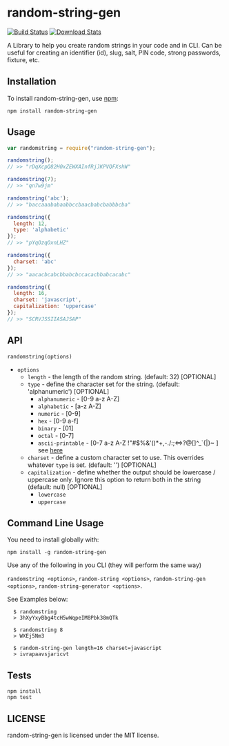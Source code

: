# random-string-gen

[![Build Status](https://img.shields.io/badge/build-passing-brightgreen)](https://github.com/MadeByRaymond/randomStringGenerator) [![Download Stats](https://img.shields.io/badge/downloads-1.2M/month-brightgreen)](https://github.com/MadeByRaymond/randomStringGenerator)

A Library to help you create random strings in your code and in CLI.
Can be useful for creating an identifier (id), slug, salt, PIN code, strong passwords, fixture, etc.

## Installation

To install random-string-gen, use [npm](http://github.com/npm/cli):

```
npm install random-string-gen
```

## Usage

```javascript
var randomstring = require("random-string-gen");

randomstring();
// >> "rDqXcpQ82H0xZEWXAInfRjJKPVQFXshW"

randomstring(7);
// >> "qn7w9jm"

randomstring('abc');
// >> "baccaaababaabbccbaacbabcbabbbcba"

randomstring({
  length: 12,
  type: 'alphabetic'
});
// >> "pYqOzqOxnLHZ"

randomstring({
  charset: 'abc'
});
// >> "aacacbcabcbbabcbccacacbbabcacabc"

randomstring({
  length: 16,
  charset: 'javascript',
  capitalization: 'uppercase'
});
// >> "SCRVJSSIIASAJSAP"

```

## API

`randomstring(options)`
  - `options`
    - `length` - the length of the random string. (default: 32) [OPTIONAL]
    - `type` - define the character set for the string. (default: 'alphanumeric') [OPTIONAL]
      - `alphanumeric` - [0-9 a-z A-Z]
      - `alphabetic` - [a-z A-Z]
      - `numeric` - [0-9]
      - `hex` - [0-9 a-f]
      - `binary` - [01]
      - `octal` - [0-7]
      - `ascii-printable` - [0-7 a-z A-Z !"#$%&'()*+,-./:;<=>?@[\]^_`{|}~ ] see [here](https://en.wikipedia.org/wiki/ASCII#ASCII_printable_characters)
    - `charset` - define a custom character set to use. This overrides whatever `type` is set. (default: '') [OPTIONAL]
    - `capitalization` - define whether the output should be lowercase / uppercase only. Ignore this option to return both in the string (default: null) [OPTIONAL]
      - `lowercase`
      - `uppercase`

## Command Line Usage
You need to install globally with:

```
npm install -g random-string-gen
```

Use any of the following in you CLI (they will perform the same way)

`randomstring <options>`, `random-string <options>`, `random-string-gen <options>`, `random-string-generator <options>`.

See Examples below:

```
  $ randomstring
  > 3hXyYxyBbg4tcH5wWqpeIM8Pbk38mQTk

  $ randomstring 8
  > WXEj5Nm3

  $ random-string-gen length=16 charset=javascript
  > ivrapaavsjaricvt
```

## Tests

```
npm install
npm test
```

## LICENSE

random-string-gen is licensed under the MIT license.
